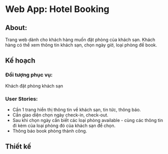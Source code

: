 # Web App: Hotel Booking
## About:
Trang web dành cho khách hàng muốn đặt phòng của khách sạn. Khách hàng có thể xem thông tin khách sạn, chọn ngày giờ, loại phòng để book.
## Kế hoạch
### Đối tượng phục vụ:
Khách đặt phòng khách sạn
### User Stories:
- Cần 1 trang hiển thị thông tin về khách sạn, tin tức, thông báo.
- Cần giao diện chọn ngày check-in, check-out.
- Sau khi chọn ngày cần biết các loại phòng available - cùng các thông tin đi kèm của loại phòng đó của khách sạn để chọn.
- Thông báo book phòng thành công.
## Thiết kế
